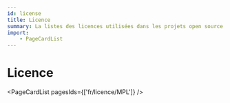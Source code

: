 ```yaml
---
id: license
title: Licence
summary: La listes des licences utilisées dans les projets open source.
import:
    - PageCardList
---
```


# Licence

<PageCardList pagesIds={['fr/licence/MPL']} />
